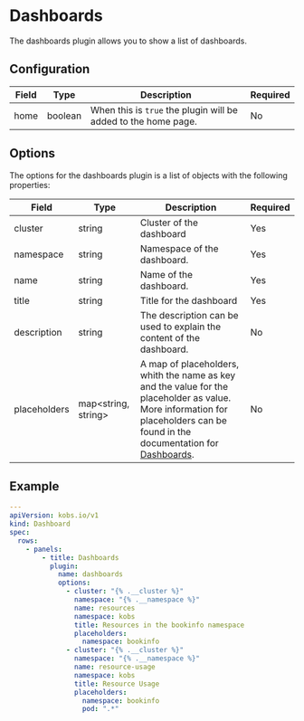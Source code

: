 # Dashboards

The dashboards plugin allows you to show a list of dashboards.

## Configuration

| Field | Type | Description | Required |
| ----- | ---- | ----------- | -------- |
| home | boolean | When this is `true` the plugin will be added to the home page. | No |

## Options

The options for the dashboards plugin is a list of objects with the following properties:

| Field | Type | Description | Required |
| ----- | ---- | ----------- | -------- |
| cluster | string | Cluster of the dashboard | Yes |
| namespace | string | Namespace of the dashboard. | Yes |
| name | string | Name of the dashboard. | Yes |
| title | string | Title for the dashboard | Yes |
| description | string | The description can be used to explain the content of the dashboard. | No |
| placeholders | map<string, string> | A map of placeholders, whith the name as key and the value for the placeholder as value. More information for placeholders can be found in the documentation for [Dashboards](../resources/dashboards.md). | No |

## Example

```yaml
---
apiVersion: kobs.io/v1
kind: Dashboard
spec:
  rows:
    - panels:
        - title: Dashboards
          plugin:
            name: dashboards
            options:
              - cluster: "{% .__cluster %}"
                namespace: "{% .__namespace %}"
                name: resources
                namespace: kobs
                title: Resources in the bookinfo namespace
                placeholders:
                  namespace: bookinfo
              - cluster: "{% .__cluster %}"
                namespace: "{% .__namespace %}"
                name: resource-usage
                namespace: kobs
                title: Resource Usage
                placeholders:
                  namespace: bookinfo
                  pod: ".*"
```
